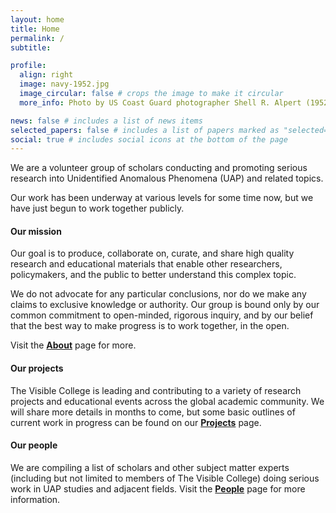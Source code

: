 ```yaml
---
layout: home
title: Home
permalink: /
subtitle:

profile:
  align: right
  image: navy-1952.jpg
  image_circular: false # crops the image to make it circular
  more_info: Photo by US Coast Guard photographer Shell R. Alpert (1952), via <i>U-2s, UFOs, and Project Blue Book</i> &middot; <a href='https://www.history.navy.mil/browse-by-topic/disasters-and-phenomena/u2s-ufos-and-operation-blue-book.html'>www.history.navy.mil</a>

news: false # includes a list of news items
selected_papers: false # includes a list of papers marked as "selected={true}"
social: true # includes social icons at the bottom of the page
---
```


We are a volunteer group of scholars conducting and promoting serious research into Unidentified Anomalous Phenomena (UAP) and related topics.

Our work has been underway at various levels for some time now, but we have just begun to work together publicly.

#### Our **mission**

Our goal is to produce, collaborate on, curate, and share high quality research and educational materials that enable other researchers, policymakers, and the public to better understand this complex topic.

We do not advocate for any particular conclusions, nor do we make any claims to exclusive knowledge or authority. Our group is bound only by our common commitment to open-minded, rigorous inquiry, and by our belief that the best way to make progress is to work together, in the open.

Visit the **[About](/about)** page for more.

#### Our **projects**

The Visible College is leading and contributing to a variety of research projects and educational events across the global academic community. We will share more details in months to come, but some basic outlines of current work in progress can be found on our **[Projects](/projects)** page.

#### Our **people**

We are compiling a list of scholars and other subject matter experts (including but not limited to members of The Visible College) doing serious work in UAP studies and adjacent fields. Visit the **[People](/people)** page for more information.